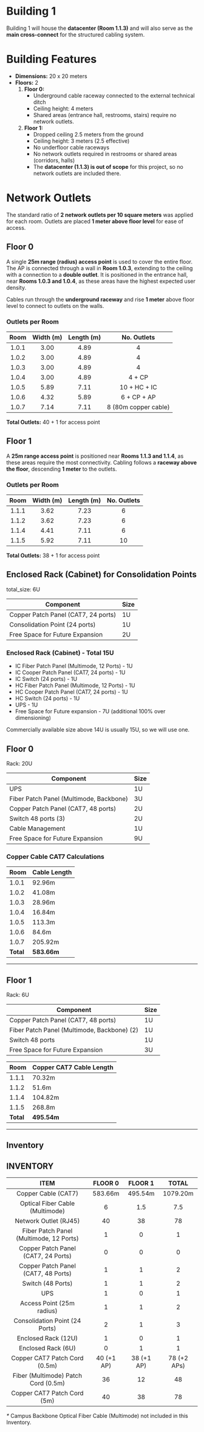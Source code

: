 Building 1
==========

Building 1 will house the **datacenter (Room 1.1.3)** and will also serve as the **main cross-connect** for the structured cabling system.

# **Building Features**

- **Dimensions:** 20 x 20 meters
- **Floors:** 2
  1. **Floor 0:**
     - Underground cable raceway connected to the external technical ditch
     - Ceiling height: 4 meters
     - Shared areas (entrance hall, restrooms, stairs) require no network outlets.
  2. **Floor 1:**
     - Dropped ceiling 2.5 meters from the ground
     - Ceiling height: 3 meters (2.5 effective)
     - No underfloor cable raceways
     - No network outlets required in restrooms or shared areas (corridors, halls)
     - The **datacenter (1.1.3) is out of scope** for this project, so no network outlets are included there.

# **Network Outlets**

The standard ratio of **2 network outlets per 10 square meters** was applied for each room. Outlets are placed **1 meter above floor level** for ease of access.

## **Floor 0**

A single **25m range (radius) access point** is used to cover the entire floor. The AP is connected through a wall in **Room 1.0.3**, extending to the ceiling with a connection to a **double outlet**. It is positioned in the entrance hall, near **Rooms 1.0.3 and 1.0.4**, as these areas have the highest expected user density.

Cables run through the **underground raceway** and rise **1 meter** above floor level to connect to outlets on the walls.

### **Outlets per Room**
| Room  | Width (m) | Length (m) | No. Outlets |
|:-----:|:---------:|:----------:|:----------:|
| 1.0.1 | 3.00      | 4.89       | 4          |
| 1.0.2 | 3.00      | 4.89       | 4          |
| 1.0.3 | 3.00      | 4.89       | 4          |
| 1.0.4 | 3.00      | 4.89       | 4 + CP     |
| 1.0.5 | 5.89      | 7.11       | 10 + HC + IC |
| 1.0.6 | 4.32      | 5.89       | 6 + CP + AP |
| 1.0.7 | 7.14      | 7.11       | 8 (80m copper cable) |

**Total Outlets:** 40 + 1 for access point

## **Floor 1**

A **25m range access point** is positioned near **Rooms 1.1.3 and 1.1.4**, as these areas require the most connectivity. Cabling follows a **raceway above the floor**, descending **1 meter** to the outlets.

### **Outlets per Room**
| Room  | Width (m) | Length (m) | No. Outlets |
|:-----:|:---------:|:----------:|:----------:|
| 1.1.1 | 3.62      | 7.23       | 6          |
| 1.1.2 | 3.62      | 7.23       | 6          |
| 1.1.4 | 4.41      | 7.11       | 6          |
| 1.1.5 | 5.92      | 7.11       | 10  |

**Total Outlets:** 38 + 1 for access point


## Enclosed Rack (Cabinet) for Consolidation Points

total_size: 6U

| Component                                 | Size |
|-------------------------------------------|------|
| Copper Patch Panel (CAT7, 24 ports)       | 1U   |
| Consolidation Point (24 ports)            | 1U   |
| Free Space for Future Expansion           | 2U   |

### Enclosed Rack (Cabinet) - Total 15U

- IC Fiber Patch Panel (Multimode, 12 Ports) - 1U
- IC Cooper Patch Panel (CAT7, 24 ports) - 1U
- IC Switch (24 ports) - 1U
- HC Fiber Patch Panel (Multimode, 12 Ports) - 1U
- HC Cooper Patch Panel (CAT7, 24 ports) - 1U
- HC Switch (24 ports) - 1U
- UPS - 1U
- Free Space for Future expansion - 7U (additional 100% over dimensioning)

Commercially available size above 14U is usually 15U, so we will use one.


## Floor 0

Rack: 20U

| Component                                | Size |
|------------------------------------------|------|
| UPS                                      | 1U   |
| Fiber Patch Panel (Multimode, Backbone)  | 3U   |
| Copper Patch Panel (CAT7, 48 ports)      | 2U   |
| Switch 48 ports (3)                      | 2U   |
| Cable Management                         | 1U   |
| Free Space for Future Expansion          | 9U   |

### Copper Cable CAT7 Calculations

| Room    | Cable Length |
|---------|--------------|
| 1.0.1   | 92.96m       |
| 1.0.2   | 41.08m       |
| 1.0.3   | 28.96m       |
| 1.0.4   | 16.84m       |
| 1.0.5   | 113.3m       |
| 1.0.6   | 84.6m        |
| 1.0.7   | 205.92m      |
| **Total** | **583.66m** |

---

## Floor 1

Rack: 6U

| Component                                 | Size |
|-------------------------------------------|------|
| Copper Patch Panel (CAT7, 48 ports)       | 1U   |
| Fiber Patch Panel (Multimode, Backbone) (2) | 1U   |
| Switch 48 ports                           | 1U   |
| Free Space for Future Expansion           | 3U   |

| Room    | Copper CAT7 Cable Length |
|---------|----------------------------|
| 1.1.1   | 70.32m                       |
| 1.1.2   | 51.6m                        |
| 1.1.4   | 104.82m                      |
| 1.1.5   | 268.8m                       |
| **Total** | **495.54m**                 |

---

## Inventory

## INVENTORY

|                **ITEM**                 | **FLOOR 0** | **FLOOR 1** |  **TOTAL**  |
|:---------------------------------------:|:-----------:|:-----------:|:-----------:|
|           Copper Cable (CAT7)           |   583.66m   |   495.54m   |  1079.20m   |
|     Optical Fiber Cable (Multimode)     |      6      |     1.5     |     7.5     |
|          Network Outlet (RJ45)          |     40      |     38      |     78      |
| Fiber Patch Panel (Multimode, 12 Ports) |      1      |      0      |      1      |
|   Copper Patch Panel (CAT7, 24 Ports)   |      0      |      0      |      0      |
|   Copper Patch Panel (CAT7, 48 Ports)   |      1      |      1      |      2      |
|            Switch (48 Ports)            |      1      |      1      |      2      |
|                   UPS                   |      1      |      0      |      1      |
|        Access Point (25m radius)        |      1      |      1      |      2      |
|     Consolidation Point (24 Ports)      |      2      |      1      |      3      |
|           Enclosed Rack (12U)           |      1      |      0      |      1      |
|            Enclosed Rack (6U)           |      0      |      1      |      1      |
|      Copper CAT7 Patch Cord (0.5m)      | 40 (+1 AP)  | 38 (+1 AP)  | 78 (+2 APs) |
|   Fiber (Multimode) Patch Cord (0.5m)   |      36      |     12      |     48      |
|       Copper CAT7 Patch Cord (5m)       |     40      |     38      |     78      |

_*_ Campus Backbone Optical Fiber Cable (Multimode) not included in this Inventory.

